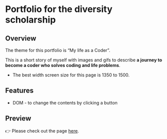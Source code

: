 # Portfolio for the diversity scholarship

## Overview

The theme for this portfolio is “My life as a Coder”.

This is a short story of myself with images and gifs to describe **a journey to become a coder who solves coding and life problems**.

- The best width screen size for this page is 1350 to 1500.

## Features

- DOM - to change the contents by clicking a button

## Preview

👉 Please check out the page <a href="https://aanmeba.github.io/portfolio-scholarship/" target="_blank">here</a>.
